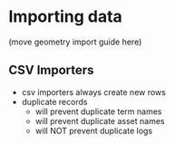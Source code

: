 # Importing data

(move geometry import guide here)

## CSV Importers

- csv importers always create new rows
- duplicate records
  - will prevent duplicate term names
  - will prevent duplicate asset names
  - will NOT prevent duplicate logs
